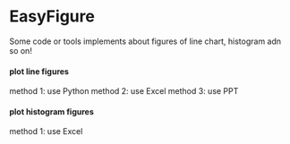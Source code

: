 # EasyFigure
Some code or tools implements about figures of line chart, histogram adn so on!


#### plot line figures
method 1: use Python
method 2: use Excel
method 3: use PPT

#### plot histogram figures
method 1: use Excel